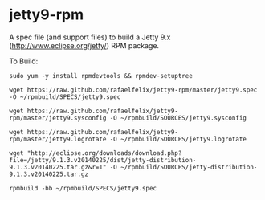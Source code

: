jetty9-rpm
===========

A spec file (and support files) to build a Jetty 9.x (http://www.eclipse.org/jetty/) RPM package.

To Build:

`sudo yum -y install rpmdevtools && rpmdev-setuptree`

`wget https://raw.github.com/rafaelfelix/jetty9-rpm/master/jetty9.spec -O ~/rpmbuild/SPECS/jetty9.spec`

`wget https://raw.github.com/rafaelfelix/jetty9-rpm/master/jetty9.sysconfig -O ~/rpmbuild/SOURCES/jetty9.sysconfig`

`wget https://raw.github.com/rafaelfelix/jetty9-rpm/master/jetty9.logrotate -O ~/rpmbuild/SOURCES/jetty9.logrotate`

`wget "http://eclipse.org/downloads/download.php?file=/jetty/9.1.3.v20140225/dist/jetty-distribution-9.1.3.v20140225.tar.gz&r=1" -O ~/rpmbuild/SOURCES/jetty-distribution-9.1.3.v20140225.tar.gz`

`rpmbuild -bb ~/rpmbuild/SPECS/jetty9.spec`
